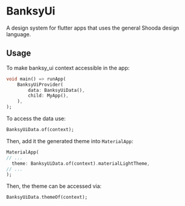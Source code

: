 # BanksyUi

A design system for flutter apps that uses the general Shooda design language.

## Usage 

To make banksy_ui context accessible in the app:

```dart
void main() => runApp(
    BanksyUiProvider(
        data: BanksyUiData(),
        child: MyApp(),
    ),
);
```

To access the data use:

```dart
BanksyUiData.of(context);
```

Then, add it the generated theme into `MaterialApp`: 

```dart
MaterialApp(
// ...
  theme: BanksyUiData.of(context).materialLightTheme,
// ...
);
```

Then, the theme can be accessed via:

```dart
BanksyUiData.themeOf(context);
```

